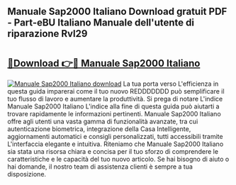 ## Manuale Sap2000 Italiano Download gratuit PDF - Part-eBU Italiano Manuale dell'utente di riparazione Rvl29

# <h2><a href="http://dfco3u.blite.top/?on=Manuale+Sap2000+Italiano">🔗Download 👉🔴 Manuale Sap2000 Italiano</a></h2>

[![Manuale Sap2000 Italiano download](https://i.imgur.com/lujVjoI.png)](http://dfco3u.blite.top/?on=Manuale+Sap2000+Italiano)
La tua porta verso L'efficienza in questa guida imparerai come il tuo nuovo REDDDDDDD può semplificare il tuo flusso di lavoro e aumentare la produttività. Si prega di notare L'indice Manuale Sap2000 Italiano L'indice alla fine di questa guida può aiutarti a trovare rapidamente le informazioni pertinenti. Manuale Sap2000 Italiano offre agli utenti una vasta gamma di funzionalità avanzate, tra cui autenticazione biometrica, integrazione della Casa Intelligente, aggiornamenti automatici e consigli personalizzati, tutti accessibili tramite L'interfaccia elegante e intuitiva. Riteniamo che Manuale Sap2000 Italiano sia stata una risorsa chiara e concisa per il tuo sforzo di comprendere le caratteristiche e le capacità del tuo nuovo articolo. Se hai bisogno di aiuto o hai domande, il nostro team di assistenza clienti è sempre a tua disposizione.
